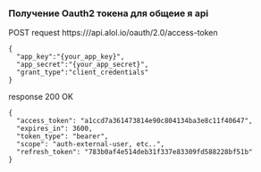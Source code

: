 ### Получение Oauth2 токена для общеие я api

POST
request
https:///api.alol.io/oauth/2.0/access-token
```
{
  "app_key":"{your_app_key}",
  "app_secret":"{your_app_secret}",
  "grant_type":"client_credentials"
}
```

response 200 OK
```
{
  "access_token": "a1ccd7a361473814e90c804134ba3e8c11f40647",
  "expires_in": 3600,
  "token_type": "bearer",
  "scope": "auth-external-user, etc..",
  "refresh_token": "783b0af4e514deb31f337e83309fd588228bf51b"
}
```